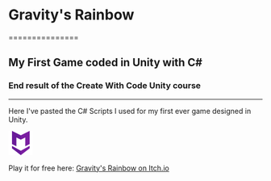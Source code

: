 # Gravity's Rainbow
===============
## My First Game coded in Unity with C#
### End result of the Create With Code Unity course  
----------------
Here I've pasted the C# Scripts I used for my first ever game designed in Unity.




![alt text](https://github.com/adam-p/markdown-here/raw/master/src/common/images/icon48.png "Logo Title Text 1")


Play it for free here:
[Gravity's Rainbow on Itch.io](https://levity152.itch.io/gravitys-rainbow)
